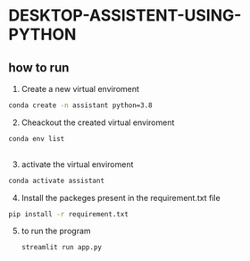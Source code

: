 # DESKTOP-ASSISTENT-USING-PYTHON
## how to run
1. Create a new virtual enviroment
```bash
conda create -n assistant python=3.8

```
2. Cheackout the created virtual enviroment
```bash
conda env list
 
```
3. activate the virtual enviroment
```bash
conda activate assistant
```
4. Install the packeges present in the requirement.txt file
```bash
pip install -r requirement.txt
```
5. to run the program
   ```bash
   streamlit run app.py
   ```
   

```
